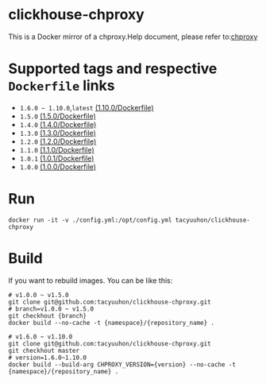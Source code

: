 # clickhouse-chproxy
This is a Docker mirror of a chproxy.Help document, please refer to:[chproxy](https://github.com/Vertamedia/chproxy)

# Supported tags and respective `Dockerfile` links

* `1.6.0 ~ 1.10.0`,`latest` [(1.10.0/Dockerfile)](https://github.com/tacyuuhon/clickhouse-chproxy/blob/master/Dockerfile)
* `1.5.0` [(1.5.0/Dockerfile)](https://github.com/tacyuuhon/clickhouse-chproxy/blob/v1.5.0/Dockerfile)
* `1.4.0` [(1.4.0/Dockerfile)](https://github.com/tacyuuhon/clickhouse-chproxy/blob/v1.4.0/Dockerfile)
* `1.3.0` [(1.3.0/Dockerfile)](https://github.com/tacyuuhon/clickhouse-chproxy/blob/v1.3.0/Dockerfile)
* `1.2.0` [(1.2.0/Dockerfile)](https://github.com/tacyuuhon/clickhouse-chproxy/blob/v1.2.0/Dockerfile)
* `1.1.0` [(1.1.0/Dockerfile)](https://github.com/tacyuuhon/clickhouse-chproxy/blob/v1.1.0/Dockerfile)
* `1.0.1` [(1.0.1/Dockerfile)](https://github.com/tacyuuhon/clickhouse-chproxy/blob/v1.0.1/Dockerfile)
* `1.0.0` [(1.0.0/Dockerfile)](https://github.com/tacyuuhon/clickhouse-chproxy/blob/v1.0.0/Dockerfile)

# Run
```
docker run -it -v ./config.yml:/opt/config.yml tacyuuhon/clickhouse-chproxy
```

# Build
If you want to rebuild images.
You can be like this:
```
# v1.0.0 ~ v1.5.0
git clone git@github.com:tacyuuhon/clickhouse-chproxy.git
# branch=v1.0.0 ~ v1.5.0
git checkhout {branch} 
docker build --no-cache -t {namespace}/{repository_name} . 

# v1.6.0 ~ v1.10.0
git clone git@github.com:tacyuuhon/clickhouse-chproxy.git
git checkhout master
# version=1.6.0~1.10.0
docker build --build-arg CHPROXY_VERSION={version} --no-cache -t {namespace}/{repository_name} . 
```


